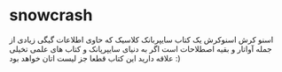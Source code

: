 # snowcrash
اسنو کرش
اسنوکرش یک کتاب سایپربانک کلاسیک که حاوی اطلاعات گیگی زیادی از جمله آواتار و بقیه اصطلاحات است اگر به دنیای سایپرپانک و کتاب های علمی تخیلی علاقه دارید این کتاب قطعا جز لیست اتان خواهد بود  :) 

